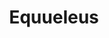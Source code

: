 ---
title: "Equueleus"
hashtag: "equuleus"
borders:
  - Aquarius
  - Delphinus
  - Pegasus
tags:
  - Equueleus
  - Constellation
---
